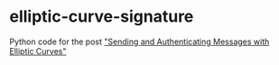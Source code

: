elliptic-curve-signature
========================

Python code for the post ["Sending and Authenticating Messages with Elliptic Curves"](http://jeremykun.com/2014/04/14/sending-and-authenticating-messages-with-elliptic-curves/)
